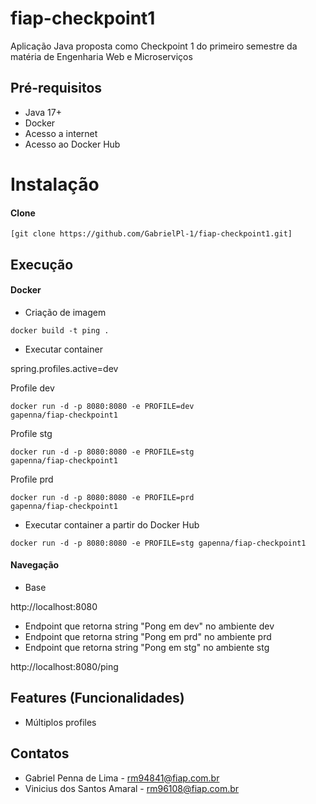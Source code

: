 # fiap-checkpoint1

Aplicação Java proposta como Checkpoint 1 do primeiro semestre da matéria de Engenharia Web e Microserviços

## Pré-requisitos

- Java 17+
- Docker 
- Acesso a internet
- Acesso ao Docker Hub

# Instalação

#### Clone

```
[git clone https://github.com/GabrielPl-1/fiap-checkpoint1.git]
```

## Execução


#### Docker

* Criação de imagem

```
docker build -t ping .
```

* Executar container

spring.profiles.active=dev

Profile dev
```
docker run -d -p 8080:8080 -e PROFILE=dev 
gapenna/fiap-checkpoint1
```

Profile stg
```
docker run -d -p 8080:8080 -e PROFILE=stg 
gapenna/fiap-checkpoint1
```

Profile prd
```
docker run -d -p 8080:8080 -e PROFILE=prd 
gapenna/fiap-checkpoint1
```


* Executar container a partir do Docker Hub



```
docker run -d -p 8080:8080 -e PROFILE=stg gapenna/fiap-checkpoint1
```

#### Navegação

- Base

http://localhost:8080

- Endpoint que retorna string "Pong em dev" no ambiente dev
- Endpoint que retorna string "Pong em prd" no ambiente prd
- Endpoint que retorna string "Pong em stg" no ambiente stg

http://localhost:8080/ping 

## Features (Funcionalidades)

- Múltiplos profiles

## Contatos

- Gabriel Penna de Lima - rm94841@fiap.com.br
- Vinicius dos Santos Amaral - rm96108@fiap.com.br
